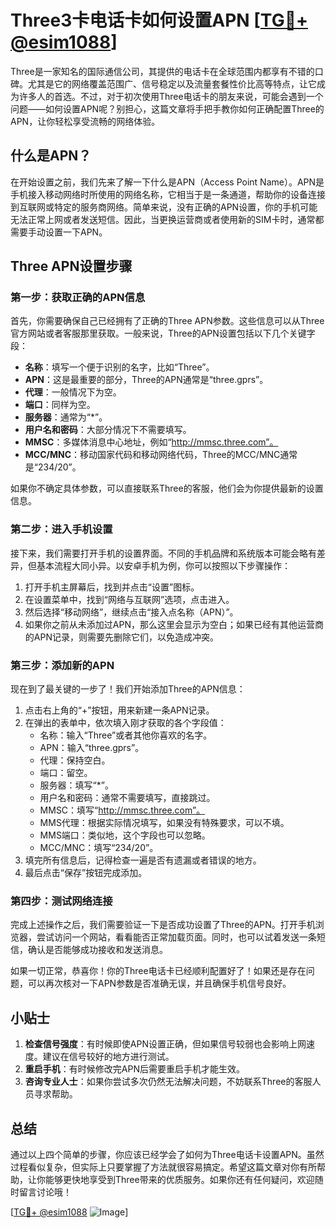 # Three3卡电话卡如何设置APN [[TG💪+ @esim1088](https://t.me/s/esim1088)]

Three是一家知名的国际通信公司，其提供的电话卡在全球范围内都享有不错的口碑。尤其是它的网络覆盖范围广、信号稳定以及流量套餐性价比高等特点，让它成为许多人的首选。不过，对于初次使用Three电话卡的朋友来说，可能会遇到一个问题——如何设置APN呢？别担心，这篇文章将手把手教你如何正确配置Three的APN，让你轻松享受流畅的网络体验。

## 什么是APN？

在开始设置之前，我们先来了解一下什么是APN（Access Point Name）。APN是手机接入移动网络时所使用的网络名称，它相当于是一条通道，帮助你的设备连接到互联网或特定的服务商网络。简单来说，没有正确的APN设置，你的手机可能无法正常上网或者发送短信。因此，当更换运营商或者使用新的SIM卡时，通常都需要手动设置一下APN。

## Three APN设置步骤

### 第一步：获取正确的APN信息

首先，你需要确保自己已经拥有了正确的Three APN参数。这些信息可以从Three官方网站或者客服那里获取。一般来说，Three的APN设置包括以下几个关键字段：

- **名称**：填写一个便于识别的名字，比如“Three”。
- **APN**：这是最重要的部分，Three的APN通常是“three.gprs”。
- **代理**：一般情况下为空。
- **端口**：同样为空。
- **服务器**：通常为“*”。
- **用户名和密码**：大部分情况下不需要填写。
- **MMSC**：多媒体消息中心地址，例如“http://mmsc.three.com”。
- **MCC/MNC**：移动国家代码和移动网络代码，Three的MCC/MNC通常是“234/20”。

如果你不确定具体参数，可以直接联系Three的客服，他们会为你提供最新的设置信息。

### 第二步：进入手机设置

接下来，我们需要打开手机的设置界面。不同的手机品牌和系统版本可能会略有差异，但基本流程大同小异。以安卓手机为例，你可以按照以下步骤操作：

1. 打开手机主屏幕后，找到并点击“设置”图标。
2. 在设置菜单中，找到“网络与互联网”选项，点击进入。
3. 然后选择“移动网络”，继续点击“接入点名称（APN）”。
4. 如果你之前从未添加过APN，那么这里会显示为空白；如果已经有其他运营商的APN记录，则需要先删除它们，以免造成冲突。

### 第三步：添加新的APN

现在到了最关键的一步了！我们开始添加Three的APN信息：

1. 点击右上角的“+”按钮，用来新建一条APN记录。
2. 在弹出的表单中，依次填入刚才获取的各个字段值：
   - 名称：输入“Three”或者其他你喜欢的名字。
   - APN：输入“three.gprs”。
   - 代理：保持空白。
   - 端口：留空。
   - 服务器：填写“*”。
   - 用户名和密码：通常不需要填写，直接跳过。
   - MMSC：填写“http://mmsc.three.com”。
   - MMS代理：根据实际情况填写，如果没有特殊要求，可以不填。
   - MMS端口：类似地，这个字段也可以忽略。
   - MCC/MNC：填写“234/20”。
3. 填完所有信息后，记得检查一遍是否有遗漏或者错误的地方。
4. 最后点击“保存”按钮完成添加。

### 第四步：测试网络连接

完成上述操作之后，我们需要验证一下是否成功设置了Three的APN。打开手机浏览器，尝试访问一个网站，看看能否正常加载页面。同时，也可以试着发送一条短信，确认是否能够成功接收和发送消息。

如果一切正常，恭喜你！你的Three电话卡已经顺利配置好了！如果还是存在问题，可以再次核对一下APN参数是否准确无误，并且确保手机信号良好。

## 小贴士

1. **检查信号强度**：有时候即使APN设置正确，但如果信号较弱也会影响上网速度。建议在信号较好的地方进行测试。
2. **重启手机**：有时候修改完APN后需要重启手机才能生效。
3. **咨询专业人士**：如果你尝试多次仍然无法解决问题，不妨联系Three的客服人员寻求帮助。

## 总结

通过以上四个简单的步骤，你应该已经学会了如何为Three电话卡设置APN。虽然过程看似复杂，但实际上只要掌握了方法就很容易搞定。希望这篇文章对你有所帮助，让你能够更快地享受到Three带来的优质服务。如果你还有任何疑问，欢迎随时留言讨论哦！

[[TG💪+ @esim1088](https://t.me/s/esim1088) ![Image](https://i.postimg.cc/4NQfJmqS/Snipaste-2025-05-13-00-14-12.png)]